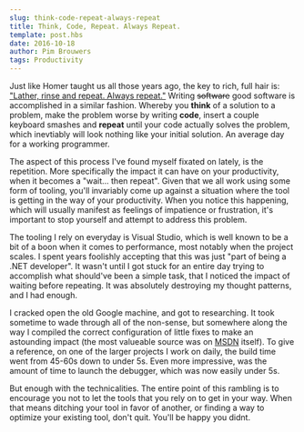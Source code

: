 ```yaml
---
slug: think-code-repeat-always-repeat
title: Think, Code, Repeat. Always Repeat.
template: post.hbs
date: 2016-10-18
author: Pim Brouwers
tags: Productivity
---
```

Just like Homer taught us all those years ago, the key to rich, full hair is: ["Lather, rinse and repeat. Always repeat."](https://www.youtube.com/watch?v=_HwcYEsXtdk) Writing  ~~software~~  good software is accomplished in a similar fashion. Whereby you **think** of a solution to a problem, make the problem worse by writing **code**, insert a couple keyboard smashes and **repeat** until your code actually solves the problem, which inevtiably will look nothing like your initial solution. An average day for a working programmer.

The aspect of this process I've found myself fixated on lately, is the repetition. More specifically the impact it can have on your productivity, when it becomes a "wait... then repeat". Given that we all work using some form of tooling, you'll invariably come up against a situation where the tool is getting in the way of your productivity. When you notice this happening, which will usually manifest as feelings of impatience or frustration, it's important to stop yourself and attempt to address this problem.

The tooling I rely on everyday is Visual Studio, which is well known to be a bit of a boon when it comes to performance, most notably when the project scales. I spent years foolishly accepting that this was just "part of being a .NET developer". It wasn't until I got stuck for an entire day trying to accomplish what should've been a simple task, that I noticed the impact of waiting before repeating. It was absolutely destroying my thought patterns, and I had enough. 

I cracked open the old Google machine, and got to researching. It took sometime to wade through all of the non-sense, but somewhere along the way I compiled the correct configuration of little fixes to make an astounding impact (the most valueable source was on [MSDN](https://blogs.msdn.microsoft.com/visualstudioalm/2015/03/03/make-debugging-faster-with-visual-studio/) itself). To give a reference, on one of the larger projects I work on daily, the build time went from 45-60s down to under 5s. Even more impressive, was the amount of time to launch the debugger, which was now easily under 5s. 

But enough with the technicalities. The entire point of this rambling is to encourage you not to let the tools that you rely on to get in your way. When that means ditching your tool in favor of another, or finding a way to optimize your existing tool, don't quit. You'll be happy you didnt.

